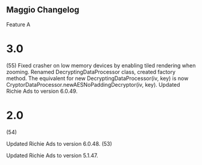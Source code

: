 Maggio Changelog
----------------
Feature A

3.0
=====

(55)
Fixed crasher on low memory devices by enabling tiled rendering when zooming.
Renamed DecryptingDataProcessor class, created factory method. The equivalent for new DecryptingDataProcessor(iv, key) is now CryptorDataProcessor.newAESNoPaddingDecryptor(iv, key).
Updated Richie Ads to version 6.0.49.

2.0
====
(54)

Updated Richie Ads to version 6.0.48.
(53)

Updated Richie Ads to version 5.1.47.

